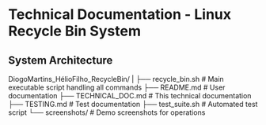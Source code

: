 # Technical Documentation - Linux Recycle Bin System

## System Architecture
DiogoMartins_HélioFilho_RecycleBin/
|
├── recycle_bin.sh # Main executable script handling all commands
├── README.md # User documentation
├── TECHNICAL_DOC.md # This technical documentation
├── TESTING.md # Test documentation
├── test_suite.sh # Automated test script
└── screenshots/ # Demo screenshots for operations
